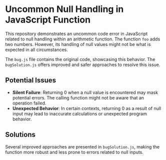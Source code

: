 # Uncommon Null Handling in JavaScript Function

This repository demonstrates an uncommon code error in JavaScript related to null handling within an arithmetic function. The function `foo` adds two numbers. However, its handling of null values might not be what is expected in all circumstances.

The `bug.js` file contains the original code, showcasing this behavior. The `bugSolution.js` offers improved and safer approaches to resolve this issue.

## Potential Issues

- **Silent Failure**: Returning 0 when a null value is encountered may mask potential errors. The calling function might not be aware that an operation failed.
- **Unexpected Behavior**: In certain contexts, returning 0 as a result of null input may lead to inaccurate calculations or unexpected program behavior.

## Solutions

Several improved approaches are presented in `bugSolution.js`, making the function more robust and less prone to errors related to null inputs.